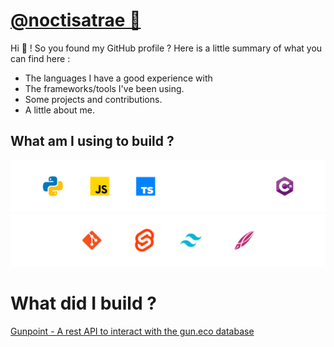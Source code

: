 # [@noctisatrae 👺](https://twitter.com/@noctisatrae)
Hi 👋 ! So you found my GitHub profile ? Here is a little summary of what you can find here :
- The languages I have a good experience with
- The frameworks/tools I've been using.
- Some projects and contributions.
- A little about me.

## What am I using to build ?
![Tools](./Languages.svg)
![Tools 2](./Tools.svg)

# What did I build ?
[Gunpoint - A rest API to interact with the gun.eco database](https://github.com/noctisatrae/gunpoint)
